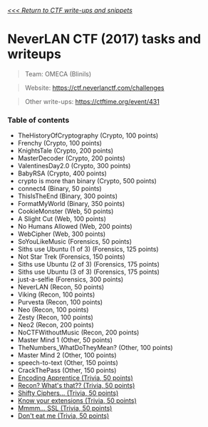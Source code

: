 _[<<< Return to CTF write-ups and snippets](https://github.com/nbrisset/CTF)_

# NeverLAN CTF (2017) tasks and writeups

> Team: OMECA (Blinils)

> Website: https://ctf.neverlanctf.com/challenges

> Other write-ups: https://ctftime.org/event/431

### Table of contents

* TheHistoryOfCryptography (Crypto, 100 points)
* Frenchy (Crypto, 100 points)
* KnightsTale (Crypto, 200 points)
* MasterDecoder (Crypto, 200 points)
* ValentinesDay2.0 (Crypto, 300 points)
* BabyRSA (Crypto, 400 points)
* crypto is more than binary (Crypto, 500 points)
* connect4 (Binary, 50 points)
* ThisIsTheEnd (Binary, 300 points)
* FormatMyWorld (Binary, 350 points)
* CookieMonster (Web, 50 points)
* A Slight Cut (Web, 100 points)
* No Humans Allowed (Web, 200 points)
* WebCipher (Web, 300 points)
* SoYouLikeMusic (Forensics, 50 points)
* Siths use Ubuntu (1 of 3) (Forensics, 125 points)
* Not Star Trek (Forensics, 150 points)
* Siths use Ubuntu (2 of 3) (Forensics, 175 points)
* Siths use Ubuntu (3 of 3) (Forensics, 175 points)
* just-a-selfie (Forensics, 300 points)
* NeverLAN (Recon, 50 points)
* Viking (Recon, 100 points)
* Purvesta (Recon, 100 points)
* Neo (Recon, 100 points)
* Zesty (Recon, 100 points)
* Neo2 (Recon, 200 points)
* NoCTFWithoutMusic (Recon, 200 points)
* Master Mind 1 (Other, 50 points)
* TheNumbers_WhatDoTheyMean? (Other, 100 points)
* Master Mind 2 (Other, 100 points)
* speech-to-text (Other, 150 points)
* CrackThePass (Other, 150 points)
* [Encoding Apprentice (Trivia, 50 points)](challenges/trivia-50)
* [Recon? What's that?? (Trivia, 50 points)](challenges/trivia-50)
* [Shifty Ciphers... (Trivia, 50 points)](challenges/trivia-50)
* [Know your extensions (Trivia, 50 points)](challenges/trivia-50)
* [Mmmm... SSL (Trivia, 50 points)](challenges/trivia-50)
* [Don't eat me (Trivia, 50 points)](challenges/trivia-50)
